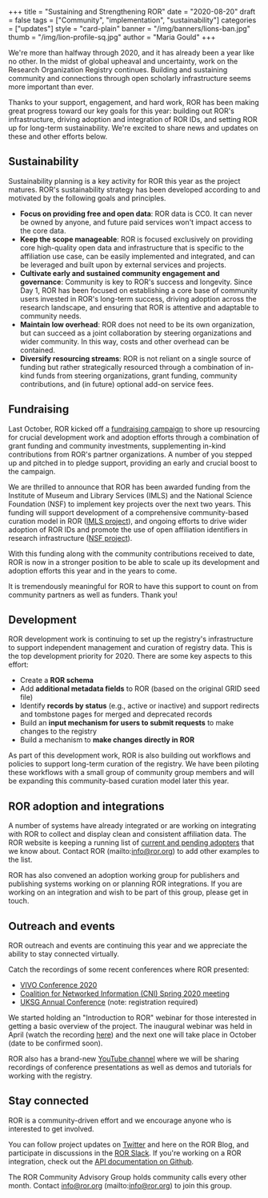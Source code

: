 +++
title = "Sustaining and Strengthening ROR"
date = "2020-08-20"
draft = false
tags = ["Community", "implementation", "sustainability"]
categories = ["updates"]
style = "card-plain"
banner = "/img/banners/lions-ban.jpg"
thumb = "/img/lion-profile-sq.jpg"
author = "Maria Gould"
+++

We're more than halfway through 2020, and it has already been a year like no other. In the midst of global upheaval and uncertainty, work on the Research Organization Registry continues. Building and sustaining community and connections through open scholarly infrastructure seems more important than ever.

Thanks to your support, engagement, and hard work, ROR has been making great progress toward our key goals for this year: building out ROR's infrastructure, driving adoption and integration of ROR IDs, and setting ROR up for long-term sustainability. We're excited to share news and updates on these and other efforts below.

## Sustainability
Sustainability planning is a key activity for ROR this year as the project matures. ROR's sustainability strategy has been developed according to and motivated by the following goals and principles.
-  **Focus on providing free and open data**: ROR data is CC0. It can never be owned by anyone, and future paid services won't impact access to the core data.
-  **Keep the scope manageable**: ROR is focused exclusively on providing core high-quality open data and infrastructure that is specific to the affiliation use case, can be easily implemented and integrated, and can be leveraged and built upon by external services and projects.
-  **Cultivate early and sustained community engagement and governance**: Community is key to ROR's success and longevity. Since Day 1, ROR has been focused on establishing a core base of community users invested in ROR's long-term success, driving adoption across the research landscape, and ensuring that ROR is attentive and adaptable to community needs.
-  **Maintain low overhead**: ROR does not need to be its own organization, but can succeed as a joint collaboration by steering organizations and wider community. In this way, costs and other overhead can be contained.
-  **Diversify resourcing streams**: ROR is not reliant on a single source of funding but rather strategically resourced through a combination of in-kind funds from steering organizations, grant funding, community contributions, and (in future) optional add-on service fees. 

## Fundraising
Last October, ROR kicked off a [fundraising campaign](https://ror.org/blog/2019-10-16-help-sustain-ror/) to shore up resourcing for crucial development work and adoption efforts through a combination of grant funding and community investments, supplementing in-kind contributions from ROR's partner organizations. A number of you stepped up and pitched in to pledge support, providing an early and crucial boost to the campaign.

We are thrilled to announce that ROR has been awarded funding from the Institute of Museum and Library Services (IMLS) and the National Science Foundation (NSF) to implement key projects over the next two years. This funding will support development of a comprehensive community-based curation model in ROR ([IMLS project](https://www.imls.gov/grants/awarded/lg-246305-ols-20)), and ongoing efforts to drive wider adoption of ROR IDs and promote the use of open affiliation identifiers in research infrastructure ([NSF project](https://www.nsf.gov/awardsearch/showAward?AWD_ID=2031172)).

With this funding along with the community contributions received to date, ROR is now in a stronger position to be able to scale up its development and adoption efforts this year and in the years to come.

It is tremendously meaningful for ROR to have this support to count on from community partners as well as funders. Thank you!

## Development
ROR development work is continuing to set up the registry's infrastructure to support independent management and curation of registry data. This is the top development priority for 2020. There are some key aspects to this effort:
-  Create a **ROR schema**
-  Add **additional metadata fields** to ROR (based on the original GRID seed file)
-  Identify **records by status** (e.g., active or inactive) and support redirects and tombstone pages for merged and deprecated records
-  Build an **input mechanism for users to submit requests** to make changes to the registry
-  Build a mechanism to **make changes directly in ROR**

As part of this development work, ROR is also building out workflows and policies to support long-term curation of the registry. We have been piloting these workflows with a small group of community group members and will be expanding this community-based curation model later this year.


## ROR adoption and integrations
A number of systems have already integrated or are working on integrating with ROR to collect and display clean and consistent affiliation data. The ROR website is keeping a running list of [current and pending adopters](https://ror.org/integrations) that we know about. Contact ROR (mailto:info@ror.org) to add other examples to the list.

ROR has also convened an adoption working group for publishers and publishing systems working on or planning ROR integrations. If you are working on an integration and wish to be part of this group, please get in touch.

## Outreach and events
ROR outreach and events are continuing this year and we appreciate the ability to stay connected virtually.

Catch the recordings of some recent conferences where ROR presented:
-  [VIVO Conference 2020](https://doi.org/10.5446/48011)
-  [Coalition for Networked Information (CNI) Spring 2020 meeting](https://youtu.be/eQlG7BQfAGs)
-  [UKSG Annual Conference](https://bit.ly/3cTES97) (note: registration required)  

We started holding an "Introduction to ROR" webinar for those interested in getting a basic overview of the project. The inaugural webinar was held in April (watch the recording [here](https://youtu.be/W61JMsC3Dho)) and the next one will take place in October (date to be confirmed soon).

ROR also has a brand-new [YouTube channel](https://www.youtube.com/channel/UCQBOpOpW-JEKoVCUlmCK1Eg/featured?view_as=subscriber) where we will be sharing recordings of conference presentations as well as demos and tutorials for working with the registry.


## Stay connected
ROR is a community-driven effort and we encourage anyone who is interested to get involved.

You can follow project updates on [Twitter](https://twitter.com/ResearchOrgs) and here on the ROR Blog, and participate in discussions in the [ROR Slack](https://tinyurl.com/ror-slack). If you're working on a ROR integration, check out the [API documentation on Github](https://github.com/ror-community/ror-api).

The ROR Community Advisory Group holds community calls every other month. Contact info@ror.org (mailto:info@ror.org) to join this group.
